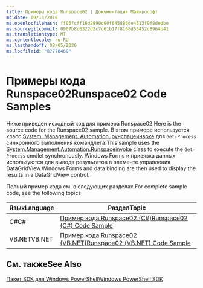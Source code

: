 ```yaml
---
title: Примеры кода Runspace02 | Документация Майкрософт
ms.date: 09/13/2016
ms.openlocfilehash: ff05fcff16d2890c90f645886de4513f9f8dedbe
ms.sourcegitcommit: 0907b8c6322d2c7c61b17f8168d53452c8964b41
ms.translationtype: MT
ms.contentlocale: ru-RU
ms.lasthandoff: 08/05/2020
ms.locfileid: "87778469"
---
```

# <a name="runspace02-code-samples"></a><span data-ttu-id="65bdd-102">Примеры кода Runspace02</span><span class="sxs-lookup"><span data-stu-id="65bdd-102">Runspace02 Code Samples</span></span>

<span data-ttu-id="65bdd-103">Ниже приведен исходный код для примера Runspace02.</span><span class="sxs-lookup"><span data-stu-id="65bdd-103">Here is the source code for the Runspace02 sample.</span></span> <span data-ttu-id="65bdd-104">В этом примере используется класс [System. Management. Automation. рунспацеинвоке](/dotnet/api/System.Management.Automation.RunspaceInvoke) для `Get-Process` синхронного выполнения командлета.</span><span class="sxs-lookup"><span data-stu-id="65bdd-104">This sample uses the [System.Management.Automation.Runspaceinvoke](/dotnet/api/System.Management.Automation.RunspaceInvoke) class to execute the `Get-Process` cmdlet synchronously.</span></span> <span data-ttu-id="65bdd-105">Windows Forms и привязка данных используются для вывода результатов в элементе управления DataGridView.</span><span class="sxs-lookup"><span data-stu-id="65bdd-105">Windows Forms and data binding are then used to display the results in a DataGridView control.</span></span>

<span data-ttu-id="65bdd-106">Полный пример кода см. в следующих разделах.</span><span class="sxs-lookup"><span data-stu-id="65bdd-106">For complete sample code, see the following topics.</span></span>

|<span data-ttu-id="65bdd-107">Язык</span><span class="sxs-lookup"><span data-stu-id="65bdd-107">Language</span></span>|<span data-ttu-id="65bdd-108">Раздел</span><span class="sxs-lookup"><span data-stu-id="65bdd-108">Topic</span></span>|
|--------------|-----------|
|<span data-ttu-id="65bdd-109">C#</span><span class="sxs-lookup"><span data-stu-id="65bdd-109">C#</span></span>|[<span data-ttu-id="65bdd-110">Пример кода Runspace02 (C#)</span><span class="sxs-lookup"><span data-stu-id="65bdd-110">Runspace02 (C#) Code Sample</span></span>](./runspace02-csharp-code-sample.md)|
|<span data-ttu-id="65bdd-111">VB.NET</span><span class="sxs-lookup"><span data-stu-id="65bdd-111">VB.NET</span></span>|[<span data-ttu-id="65bdd-112">Пример кода Runspace02 (VB.NET)</span><span class="sxs-lookup"><span data-stu-id="65bdd-112">Runspace02 (VB.NET) Code Sample</span></span>](./runspace02-vb-net-code-sample.md)|

## <a name="see-also"></a><span data-ttu-id="65bdd-113">См. также</span><span class="sxs-lookup"><span data-stu-id="65bdd-113">See Also</span></span>

[<span data-ttu-id="65bdd-114">Пакет SDK для Windows PowerShell</span><span class="sxs-lookup"><span data-stu-id="65bdd-114">Windows PowerShell SDK</span></span>](../windows-powershell-reference.md)
